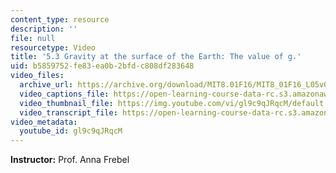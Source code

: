 ```yaml
---
content_type: resource
description: ''
file: null
resourcetype: Video
title: '5.3 Gravity at the surface of the Earth: The value of g.'
uid: b5859752-fe83-ea0b-2bfd-c808df283648
video_files:
  archive_url: https://archive.org/download/MIT8.01F16/MIT8_01F16_L05v03_360p.mp4
  video_captions_file: https://open-learning-course-data-rc.s3.amazonaws.com/8-01sc-classical-mechanics-fall-2016/4e08a2ef49325a08a3f5009aaad333f5_gl9c9qJRqcM.vtt
  video_thumbnail_file: https://img.youtube.com/vi/gl9c9qJRqcM/default.jpg
  video_transcript_file: https://open-learning-course-data-rc.s3.amazonaws.com/8-01sc-classical-mechanics-fall-2016/b4d6332d50ae9091ff2185e80414d6de_gl9c9qJRqcM.pdf
video_metadata:
  youtube_id: gl9c9qJRqcM
---
```


**Instructor:** Prof. Anna Frebel